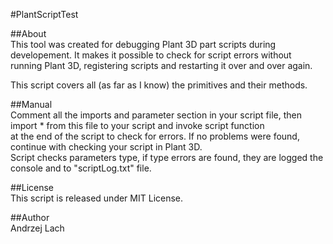 #PlantScriptTest  

##About  
This tool was created for debugging Plant 3D part scripts during developement. It makes it possible to check for script errors without  
running Plant 3D, registering scripts and restarting it over and over again.  

This script covers all (as far as I know) the primitives and their methods.  

##Manual  
Comment all the imports and parameter section in your script file, then import * from this file to your script and invoke script function    
at the end of the script to check for errors. If no problems were found, continue with checking your script in Plant 3D.  
Script checks parameters type, if type errors are found, they are logged the console and to "scriptLog.txt" file.  

##License  
This script is released under MIT License.  

##Author  
Andrzej Lach